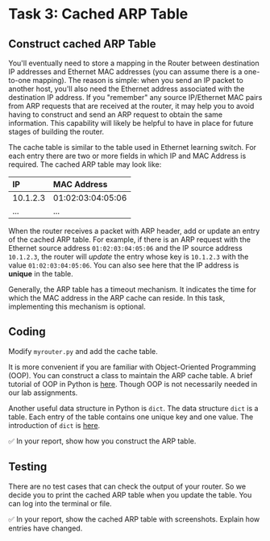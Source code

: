 # Task 3: Cached ARP Table

## Construct cached ARP Table

You'll eventually need to store a mapping in the Router between destination IP addresses and Ethernet MAC addresses \(you can assume there is a one-to-one mapping\). The reason is simple: when you send an IP packet to another host, you'll also need the Ethernet address associated with the destination IP address. If you "remember" any source IP/Ethernet MAC pairs from ARP requests that are received at the router, it may help you to avoid having to construct and send an ARP request to obtain the same information. This capability will likely be helpful to have in place for future stages of building the router.

The cache table is similar to the table used in Ethernet learning switch. For each entry there are two or more fields in which IP and MAC Address is required. The cached ARP table may look like:

| IP | MAC Address |
| :--- | :--- |
| 10.1.2.3 | 01:02:03:04:05:06 |
| ... | ... |

When the router receives a packet with ARP header, add or update an entry of the cached ARP table. For example, if there is an ARP request with the Ethernet source address `01:02:03:04:05:06` and the IP source address `10.1.2.3`, the router will _update_ the entry whose key is `10.1.2.3` with the value `01:02:03:04:05:06`. You can also see here that the IP address is **unique** in the table.

Generally, the ARP table has a timeout mechanism. It indicates the time for which the MAC address in the ARP cache can reside. In this task, implementing this mechanism is optional.

## Coding

Modify `myrouter.py` and add the cache table.

It is more convenient if you are familiar with Object-Oriented Programming \(OOP\). You can construct a class to maintain the ARP cache table. A brief tutorial of OOP in Python is [here](https://www.liaoxuefeng.com/wiki/1016959663602400/1017495723838528). Though OOP is not necessarily needed in our lab assignments.

Another useful data structure in Python is `dict`. The data structure `dict` is a table. Each entry of the table contains one unique key and one value. The introduction of `dict` is [here](https://www.liaoxuefeng.com/wiki/1016959663602400/1017104324028448).

✅ In your report, show how you construct the ARP table.

## Testing

There are no test cases that can check the output of your router. So we decide you to print the cached ARP table when you update the table. You can log into the terminal or file.

✅ In your report, show the cached ARP table with screenshots. Explain how entries have changed.

